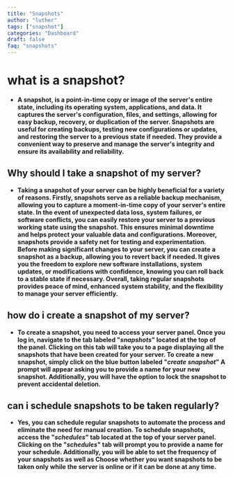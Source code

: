 ```yaml
---
title: "Snapshots"
author: "luther"
tags: ["snapshot"]
categories: "Dashboard"
draft: false
faq: "snapshots"
---
```

# what is a snapshot?
* **A snapshot, is a point-in-time copy or image of the server's entire state, including its operating system, applications, and data. It captures the server's configuration, files, and settings, allowing for easy backup, recovery, or duplication of the server. Snapshots are useful for creating backups, testing new configurations or updates, and restoring the server to a previous state if needed. They provide a convenient way to preserve and manage the server's integrity and ensure its availability and reliability.**
## Why should I take a snapshot of my server?

* **Taking a snapshot of your server can be highly beneficial for a variety of reasons. Firstly, snapshots serve as a reliable backup mechanism, allowing you to capture a moment-in-time copy of your server's entire state. In the event of unexpected data loss, system failures, or software conflicts, you can easily restore your server to a previous working state using the snapshot. This ensures minimal downtime and helps protect your valuable data and configurations. Moreover, snapshots provide a safety net for testing and experimentation. Before making significant changes to your server, you can create a snapshot as a backup, allowing you to revert back if needed. It gives you the freedom to explore new software installations, system updates, or modifications with confidence, knowing you can roll back to a stable state if necessary. Overall, taking regular snapshots provides peace of mind, enhanced system stability, and the flexibility to manage your server efficiently.**

## how do i create a snapshot of my server?
* **To create a snapshot, you need to access your server panel. Once you log in, navigate to the tab labeled "_snapshots_" located at the top of the panel. Clicking on this tab will take you to a page displaying all the snapshots that have been created for your server. To create a new snapshot, simply click on the blue button labeled "_create snapshot_" 
 A prompt will appear asking you to provide a name for your new snapshot. Additionally, you will have the option to lock the snapshot to prevent accidental deletion.**
## can i schedule snapshots to be taken regularly?
* **Yes, you can schedule regular snapshots to automate the process and eliminate the need for manual creation. To schedule snapshots, access the "_schedules_" tab located at the top of your server panel. Clicking on the "_schedules_" tab will prompt you to provide a name for your schedule. Additionally, you will be able to set the frequency of your snapshots as well as Choose whether you want snapshots to be taken only while the server is online or if it can be done at any time.**




